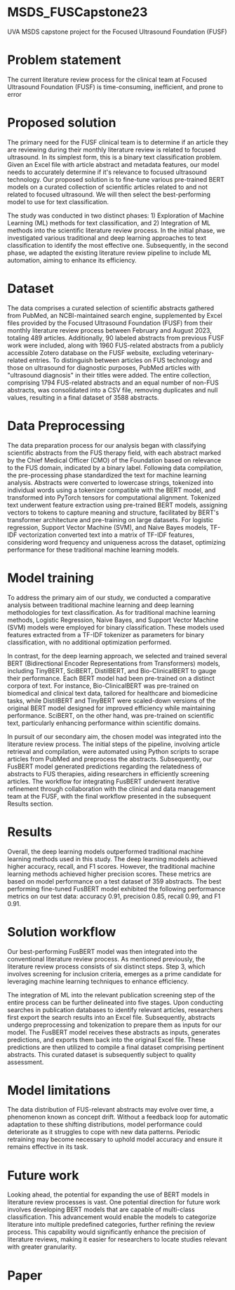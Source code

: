 # MSDS_FUSCapstone23
UVA MSDS capstone project for the Focused Ultrasound Foundation (FUSF)

# Problem statement 
The current literature review process for the clinical team at Focused Ultrasound Foundation (FUSF) is time-consuming, inefficient, and prone to error

# Proposed solution
The primary need for the FUSF clinical team is to determine if an article they are reviewing during their monthly literature review is related to focused ultrasound. In its simplest form, this is a binary text classification problem. Given an Excel file with article abstract and metadata features, our model needs to accurately determine if it's relevance to focused ultrasound technology. Our proposed solution is to fine-tune various pre-trained BERT models on a curated collection of scientific articles related to and not related to focused ultrasound. We will then select the best-performing model to use for text classification.

The study was conducted in two distinct phases: 1) Exploration of Machine Learning (ML) methods for text classification, and 2) Integration of ML methods into the scientific literature review process. In the initial phase, we investigated various traditional and deep learning approaches to text classification to identify the most effective one. Subsequently, in the second phase, we adapted the existing literature review pipeline to include ML automation, aiming to enhance its efficiency.

# Dataset
The data comprises a curated selection of scientific abstracts gathered from PubMed, an NCBI-maintained search engine, supplemented by Excel files provided by the Focused Ultrasound Foundation (FUSF) from their monthly literature review process between February and August 2023, totaling 489 articles. Additionally, 90 labeled abstracts from previous FUSF work were included, along with 1960 FUS-related abstracts from a publicly accessible Zotero database on the FUSF website, excluding veterinary-related entries. To distinguish between articles on FUS technology and those on ultrasound for diagnostic purposes, PubMed articles with "ultrasound diagnosis" in their titles were added. The entire collection, comprising 1794 FUS-related abstracts and an equal number of non-FUS abstracts, was consolidated into a CSV file, removing duplicates and null values, resulting in a final dataset of 3588 abstracts.

# Data Preprocessing
The data preparation process for our analysis began with classifying scientific abstracts from the FUS therapy field, with each abstract marked by the Chief Medical Officer (CMO) of the Foundation based on relevance to the FUS domain, indicated by a binary label. Following data compilation, the pre-processing phase standardized the text for machine learning analysis. Abstracts were converted to lowercase strings, tokenized into individual words using a tokenizer compatible with the BERT model, and transformed into PyTorch tensors for computational alignment. Tokenized text underwent feature extraction using pre-trained BERT models, assigning vectors to tokens to capture meaning and structure, facilitated by BERT's transformer architecture and pre-training on large datasets. For logistic regression, Support Vector Machine (SVM), and Naive Bayes models, TF-IDF vectorization converted text into a matrix of TF-IDF features, considering word frequency and uniqueness across the dataset, optimizing performance for these traditional machine learning models.

# Model training
To address the primary aim of our study, we conducted a comparative analysis between traditional machine learning and deep learning methodologies for text classification. As for traditional machine learning methods, Logistic Regression, Naive Bayes, and Support Vector Machine (SVM) models were employed for binary classification. These models used features extracted from a TF-IDF tokenizer as parameters for binary classification, with no additional optimization performed.

In contrast, for the deep learning approach, we selected and trained several BERT (Bidirectional Encoder Representations from Transformers) models, including  TinyBERT, SciBERT, DistilBERT, and Bio-ClinicalBERT to gauge their performance. Each BERT model had been pre-trained on a distinct corpora of text. For instance, Bio-ClinicalBERT was pre-trained on biomedical and clinical text data, tailored for healthcare and biomedicine tasks, while DistilBERT and TinyBERT were scaled-down versions of the original BERT model designed for improved efficiency while maintaining performance. SciBERT, on the other hand, was pre-trained on scientific text, particularly enhancing performance within scientific domains.

In pursuit of our secondary aim, the chosen model was integrated into the literature review process. The initial steps of the pipeline, involving article retrieval and compilation, were automated using Python scripts to scrape articles from PubMed and preprocess the abstracts. Subsequently, our FusBERT model generated predictions regarding the relatedness of abstracts to FUS therapies, aiding researchers in efficiently screening articles. The workflow for integrating FusBERT underwent iterative refinement through collaboration with the clinical and data management team at the FUSF, with the final workflow presented in the subsequent Results section.

# Results
Overall, the deep learning models outperformed traditional machine learning methods used in this study. The deep learning models achieved higher accuracy, recall, and F1 scores. However, the traditional machine learning methods achieved higher precision scores. These metrics are based on model performance on a test dataset of 359 abstracts. The best performing fine-tuned FusBERT model exhibited the following performance metrics on our test data: accuracy 0.91, precision 0.85, recall 0.99, and F1 0.91.

# Solution workflow
Our best-performing FusBERT model was then integrated into the conventional literature review process. As mentioned previously, the literature review process consists of six distinct steps. Step 3, which involves screening for inclusion criteria, emerges as a prime candidate for leveraging machine learning techniques to enhance efficiency.

The integration of ML into the relevant publication screening step of the entire process can be further delineated into five stages. Upon conducting searches in publication databases to identify relevant articles, researchers first export the search results into an Excel file. Subsequently, abstracts undergo preprocessing and tokenization to prepare them as inputs for our model. The FusBERT model receives these abstracts as inputs, generates predictions, and exports them back into the original Excel file. These predictions are then utilized to compile a final dataset comprising pertinent abstracts. This curated dataset is subsequently subject to quality assessment.

# Model limitations
The data distribution of FUS-relevant abstracts may evolve over time, a phenomenon known as concept drift. Without a feedback loop for automatic adaptation to these shifting distributions, model performance could deteriorate as it struggles to cope with new data patterns. Periodic retraining may become necessary to uphold model accuracy and ensure it remains effective in its task.

# Future work
Looking ahead, the potential for expanding the use of BERT models in literature review processes is vast. One potential direction for future work involves developing BERT models that are capable of multi-class classification. This advancement would enable the models to categorize literature into multiple predefined categories, further refining the review process. This capability would significantly enhance the precision of literature reviews, making it easier for researchers to locate studies relevant with greater granularity. 

# Paper 




